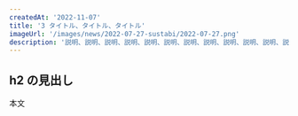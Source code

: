 ```yaml
---
createdAt: '2022-11-07'
title: '3 タイトル、タイトル、タイトル'
imageUrl: '/images/news/2022-07-27-sustabi/2022-07-27.png'
description: '説明、説明、説明、説明、説明、説明、説明、説明、説明、説明、説明、説明、説明、説明、説明、説明、説明、説明、説明、説明、説明、説明'
---
```


## h2 の見出し

本文
